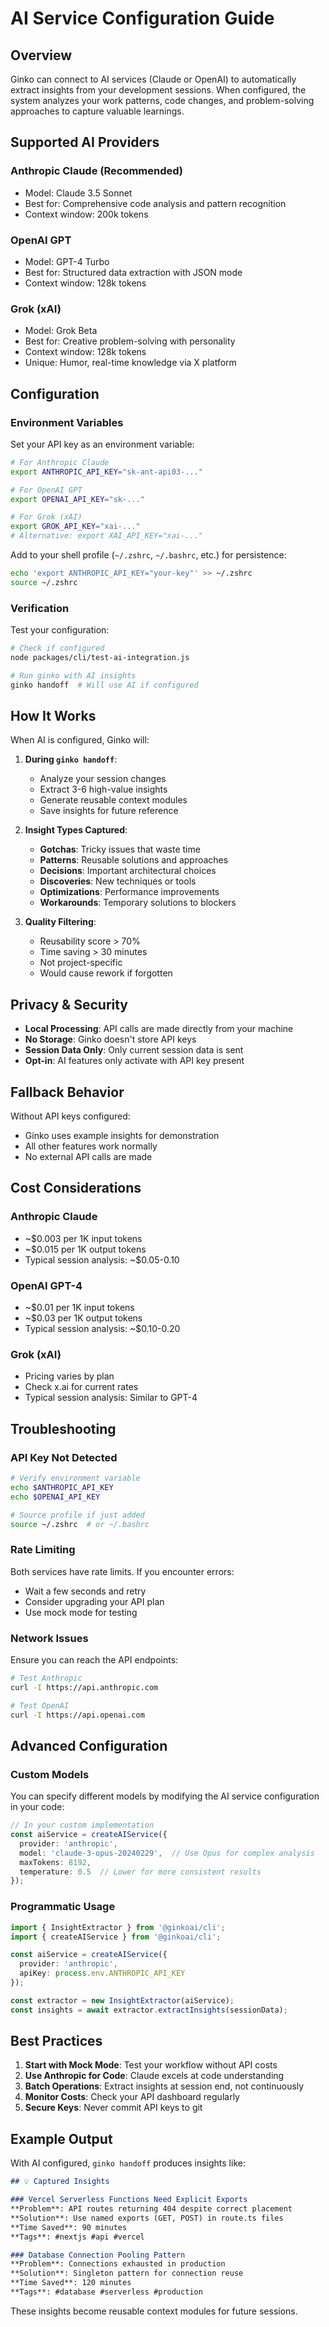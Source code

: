 # AI Service Configuration Guide

## Overview

Ginko can connect to AI services (Claude or OpenAI) to automatically extract insights from your development sessions. When configured, the system analyzes your work patterns, code changes, and problem-solving approaches to capture valuable learnings.

## Supported AI Providers

### Anthropic Claude (Recommended)
- Model: Claude 3.5 Sonnet
- Best for: Comprehensive code analysis and pattern recognition
- Context window: 200k tokens

### OpenAI GPT
- Model: GPT-4 Turbo
- Best for: Structured data extraction with JSON mode
- Context window: 128k tokens

### Grok (xAI)
- Model: Grok Beta
- Best for: Creative problem-solving with personality
- Context window: 128k tokens
- Unique: Humor, real-time knowledge via X platform

## Configuration

### Environment Variables

Set your API key as an environment variable:

```bash
# For Anthropic Claude
export ANTHROPIC_API_KEY="sk-ant-api03-..."

# For OpenAI GPT  
export OPENAI_API_KEY="sk-..."

# For Grok (xAI)
export GROK_API_KEY="xai-..."
# Alternative: export XAI_API_KEY="xai-..."
```

Add to your shell profile (`~/.zshrc`, `~/.bashrc`, etc.) for persistence:

```bash
echo 'export ANTHROPIC_API_KEY="your-key"' >> ~/.zshrc
source ~/.zshrc
```

### Verification

Test your configuration:

```bash
# Check if configured
node packages/cli/test-ai-integration.js

# Run ginko with AI insights
ginko handoff  # Will use AI if configured
```

## How It Works

When AI is configured, Ginko will:

1. **During `ginko handoff`**:
   - Analyze your session changes
   - Extract 3-6 high-value insights
   - Generate reusable context modules
   - Save insights for future reference

2. **Insight Types Captured**:
   - **Gotchas**: Tricky issues that waste time
   - **Patterns**: Reusable solutions and approaches
   - **Decisions**: Important architectural choices
   - **Discoveries**: New techniques or tools
   - **Optimizations**: Performance improvements
   - **Workarounds**: Temporary solutions to blockers

3. **Quality Filtering**:
   - Reusability score > 70%
   - Time saving > 30 minutes
   - Not project-specific
   - Would cause rework if forgotten

## Privacy & Security

- **Local Processing**: API calls are made directly from your machine
- **No Storage**: Ginko doesn't store API keys
- **Session Data Only**: Only current session data is sent
- **Opt-in**: AI features only activate with API key present

## Fallback Behavior

Without API keys configured:
- Ginko uses example insights for demonstration
- All other features work normally
- No external API calls are made

## Cost Considerations

### Anthropic Claude
- ~$0.003 per 1K input tokens
- ~$0.015 per 1K output tokens
- Typical session analysis: ~$0.05-0.10

### OpenAI GPT-4
- ~$0.01 per 1K input tokens  
- ~$0.03 per 1K output tokens
- Typical session analysis: ~$0.10-0.20

### Grok (xAI)
- Pricing varies by plan
- Check x.ai for current rates
- Typical session analysis: Similar to GPT-4

## Troubleshooting

### API Key Not Detected
```bash
# Verify environment variable
echo $ANTHROPIC_API_KEY
echo $OPENAI_API_KEY

# Source profile if just added
source ~/.zshrc  # or ~/.bashrc
```

### Rate Limiting
Both services have rate limits. If you encounter errors:
- Wait a few seconds and retry
- Consider upgrading your API plan
- Use mock mode for testing

### Network Issues
Ensure you can reach the API endpoints:
```bash
# Test Anthropic
curl -I https://api.anthropic.com

# Test OpenAI  
curl -I https://api.openai.com
```

## Advanced Configuration

### Custom Models

You can specify different models by modifying the AI service configuration in your code:

```typescript
// In your custom implementation
const aiService = createAIService({
  provider: 'anthropic',
  model: 'claude-3-opus-20240229',  // Use Opus for complex analysis
  maxTokens: 8192,
  temperature: 0.5  // Lower for more consistent results
});
```

### Programmatic Usage

```typescript
import { InsightExtractor } from '@ginkoai/cli';
import { createAIService } from '@ginkoai/cli';

const aiService = createAIService({
  provider: 'anthropic',
  apiKey: process.env.ANTHROPIC_API_KEY
});

const extractor = new InsightExtractor(aiService);
const insights = await extractor.extractInsights(sessionData);
```

## Best Practices

1. **Start with Mock Mode**: Test your workflow without API costs
2. **Use Anthropic for Code**: Claude excels at code understanding
3. **Batch Operations**: Extract insights at session end, not continuously
4. **Monitor Costs**: Check your API dashboard regularly
5. **Secure Keys**: Never commit API keys to git

## Example Output

With AI configured, `ginko handoff` produces insights like:

```markdown
## 💡 Captured Insights

### Vercel Serverless Functions Need Explicit Exports
**Problem**: API routes returning 404 despite correct placement
**Solution**: Use named exports (GET, POST) in route.ts files
**Time Saved**: 90 minutes
**Tags**: #nextjs #api #vercel

### Database Connection Pooling Pattern  
**Problem**: Connections exhausted in production
**Solution**: Singleton pattern for connection reuse
**Time Saved**: 120 minutes
**Tags**: #database #serverless #production
```

These insights become reusable context modules for future sessions.